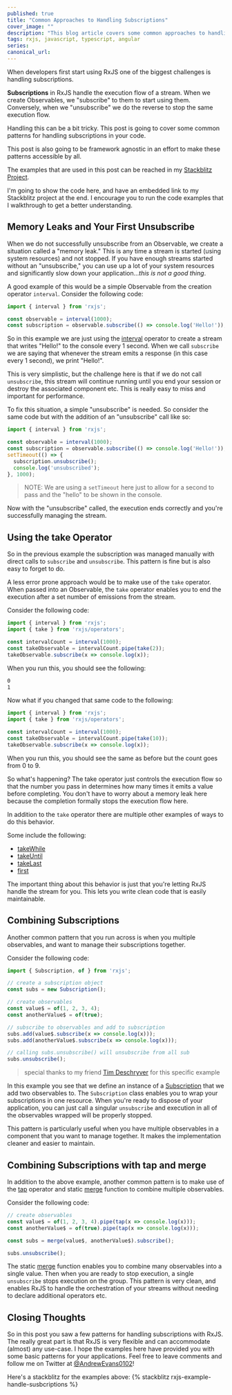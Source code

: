```yaml
---
published: true
title: "Common Approaches to Handling Subscriptions"
cover_image: ""
description: "This blog article covers some common approaches to handling Observable subscriptions with RxJS."
tags: rxjs, javascript, typescript, angular
series:
canonical_url:
---
```


When developers first start using RxJS one of the biggest challenges is handling subscriptions.

**Subscriptions** in RxJS handle the execution flow of a stream. When we create Observables, we "subscribe" to them to start using them. Conversely, when we "unsubscribe" we do the reverse to stop the same execution flow.

Handling this can be a bit tricky. This post is going to cover some common patterns for handling subscriptions in your code.

This post is also going to be framework agnostic in an effort to make these patterns accessible by all.

The examples that are used in this post can be reached in my [Stackblitz Project](https://stackblitz.com/edit/rxjs-example-handle-susbcriptions).

I'm going to show the code here, and have an embedded link to my Stackblitz project at the end. I encourage you to run the code examples that I walkthrough to get a better understanding.

## Memory Leaks and Your First Unsubscribe

When we do not successfully unsubscribe from an Observable, we create a situation called a "memory leak." This is any time a stream is started (using system resources) and not stopped. If you have enough streams started without an "unsubscribe," you can use up a lot of your system resources and significantly slow down your application..._this is not a good thing_.

A good example of this would be a simple Observable from the creation operator `interval`. Consider the following code:

```javascript
import { interval } from 'rxjs';

const observable = interval(1000);
const subscription = observable.subscribe(() => console.log('Hello!'));
```

So in this example we are just using the [interval](https://rxjs.dev/api/index/function/interval) operator to create a stream that writes "Hello!" to the console every 1 second. When we call `subscribe` we are saying that whenever the stream emits a response (in this case every 1 second), we print "Hello!".

This is very simplistic, but the challenge here is that if we do not call `unsubscribe`, this stream will continue running until you end your session or destroy the associated component etc. This is really easy to miss and important for performance.

To fix this situation, a simple "unsubscribe" is needed. So consider the same code but with the addition of an "unsubscribe" call like so:

```javascript
import { interval } from 'rxjs';

const observable = interval(1000);
const subscription = observable.subscribe(() => console.log('Hello!'));
setTimeout(() => {
  subscription.unsubscribe();
  console.log('unsubscribed');
}, 1000);
```

> NOTE: We are using a `setTimeout` here just to allow for a second to pass and the "hello" to be shown in the console.

Now with the "unsubscribe" called, the execution ends correctly and you're successfully managing the stream.

## Using the take Operator

So in the previous example the subscription was managed manually with direct calls to `subscribe` and `unsubscribe`. This pattern is fine but is also easy to forget to do.

A less error prone approach would be to make use of the `take` operator. When passed into an Observable, the `take` operator enables you to end the execution after a set number of emissions from the stream.

Consider the following code:

```javascript
import { interval } from 'rxjs';
import { take } from 'rxjs/operators';

const intervalCount = interval(1000);
const takeObservable = intervalCount.pipe(take(2));
takeObservable.subscribe(x => console.log(x));
```

When you run this, you should see the following:

```bash
0
1
```

Now what if you changed that same code to the following:

```javascript
import { interval } from 'rxjs';
import { take } from 'rxjs/operators';

const intervalCount = interval(1000);
const takeObservable = intervalCount.pipe(take(10));
takeObservable.subscribe(x => console.log(x));
```

When you run this, you should see the same as before but the count goes from 0 to 9.

So what's happening? The take operator just controls the execution flow so that the number you pass in determines how many times it emits a value before completing. You don't have to worry about a memory leak here because the completion formally stops the execution flow here.

In addition to the `take` operator there are multiple other examples of ways to do this behavior.

Some include the following:

- [takeWhile](https://rxjs.dev/api/operators/takeWhile)
- [takeUntil](https://rxjs.dev/api/operators/takeUntil)
- [takeLast](https://rxjs.dev/api/operators/takeLast)
- [first](https://rxjs.dev/api/operators/first)

The important thing about this behavior is just that you're letting RxJS handle the stream for you. This lets you write clean code that is easily maintainable.

## Combining Subscriptions

Another common pattern that you run across is when you multiple observables, and want to manage their subscriptions together.

Consider the following code:

```javascript
import { Subscription, of } from 'rxjs';

// create a subscription object
const subs = new Subscription();

// create observables
const value$ = of(1, 2, 3, 4);
const anotherValue$ = of(true);

// subscribe to observables and add to subscription
subs.add(value$.subscribe(x => console.log(x)));
subs.add(anotherValue$.subscribe(x => console.log(x)));

// calling subs.unsubscribe() will unsubscribe from all sub
subs.unsubscribe();
```

> special thanks to my friend [Tim Deschryver](https://twitter.com/tim_deschryver) for this specific example

In this example you see that we define an instance of a [Subscription](https://rxjs.dev/api/index/class/Subscription) that we add two observables to. The `Subscription` class enables you to wrap your subscriptions in one resource. When you're ready to dispose of your application, you can just call a singular `unsubscribe` and execution in all of the observables wrapped will be properly stopped.

This pattern is particularly useful when you have multiple observables in a component that you want to manage together. It makes the implementation cleaner and easier to maintain.

## Combining Subscriptions with tap and merge

In addition to the above example, another common pattern is to make use of the [tap](https://rxjs.dev/api/operators/tap) operator and static [merge](https://rxjs.dev/api/index/function/merge) function to combine multiple observables.

Consider the following code:

```javascript
// create observables
const value$ = of(1, 2, 3, 4).pipe(tap(x => console.log(x)));
const anotherValue$ = of(true).pipe(tap(x => console.log(x)));

const subs = merge(value$, anotherValue$).subscribe();

subs.unsubscribe();
```

The static [merge](https://rxjs.dev/api/index/function/merge) function enables you to combine many observables into a single value. Then when you are ready to stop execution, a single `unsubscribe` stops execution on the group. This pattern is very clean, and enables RxJS to handle the orchestration of your streams without needing to declare additional operators etc.

## Closing Thoughts

So in this post you saw a few patterns for handling subscriptions with RxJS. The really great part is that RxJS is very flexible and can accommodate (almost) any use-case. I hope the examples here have provided you with some basic patterns for your applications. Feel free to leave comments and follow me on Twitter at [@AndrewEvans0102](https://twitter.com/andrewevans0102)!

Here's a stackblitz for the examples above:
{% stackblitz rxjs-example-handle-susbcriptions %}
